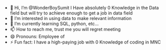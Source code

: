 - 👋 Hi, I’m @WonderBoySumit I Have absolutely 0 Knowledge in the Data field but will try to achieve enough to get a job in data field
- 👀 I’m interested in using data to make relevant information
- 🌱 I’m currently learning SQL, python, etc... 
- 📫 How to reach me, trust me you will regret meeting 
- 😄 Pronouns: Employee of 
- ⚡ Fun fact: I have a high-paying job with 0 Knowledge of coding in MNC

<!---
WonderBoySumit/WonderBoySumit is a ✨ special ✨ repository because its `README.md` (this file) appears on your GitHub profile.
You can click the Preview link to take a look at your changes.
--->
